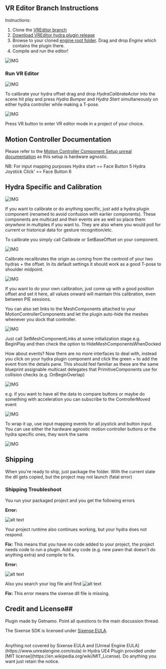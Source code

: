 ## VR Editor Branch Instructions

Instructions:

 1.    Clone the [VREditor branch](https://github.com/EpicGames/UnrealEngine/tree/dev-vr-editor)
 2.	[Download VREditor hydra plugin release](https://github.com/getnamo/hydra-ue4/releases)
 3.	Browse to your cloned [engine root folder](https://github.com/EpicGames/UnrealEngine/tree/dev-vr-editor). Drag and drop *Engine* which contains the plugin there.
 4.    Compile and run the editor!

![IMG](http://i.imgur.com/SRxh0p8.gif)

### Run VR Editor

![IMG](http://i.imgur.com/aIMygUi.png)

To calibrate your hydra offset drag and drop *HydraCalibrateActor* into the scene hit play and press *Hydra Bumper* and *Hydra Start* simultaneously on either hydra controller while making a T-pose.

![IMG](http://i.imgur.com/fsa937B.gif)

Press VR button to enter VR editor mode in a project of your choice.

## Motion Controller Documentation ##

Please refer to the [Motion Controller Component Setup unreal documentation](https://docs.unrealengine.com/latest/INT/Platforms/VR/MotionController/index.html) as this setup is hardware agnostic.

NB:
For input mapping purposes
Hydra start == Face Button 5
Hydra Joystick Click' == Face Button 6

## Hydra Specific and Calibration ##

![IMG](http://i.imgur.com/tTiZ3NI.png)

If you want to calibrate or do anything specific, just add a hydra plugin component (renamed to avoid confusion with earlier components). These components are multicast and their events are as well so place them *anywhere* in multiples if you want to. They are also where you would poll for current or historical data for gesture recognition/etc.

To calibrate you simply call Calibrate or SetBaseOffset on your component.

![IMG](http://i.imgur.com/BAyjapm.png)

Calibrate recalibrates the origin as coming from the centroid of your two hydras + the offset. In its default settings it should work as a good T-pose to shoulder midpoint.

![IMG](http://i.imgur.com/y82yzEv.png)

If you want to do your own calibration, just come up with a good position offset and set it here, all values onward will maintain this calibration, even between PIE sessions.

You can also set links to the MeshComponents attached to your MotionControllerComponents and let the plugin auto-hide the meshes whenever you dock that controller.

![IMG](http://i.imgur.com/coPNZTx.png)

Just call SetMeshComponentLinks at some initialization stage e.g. BeginPlay and then check the option to HideMeshComponentsWhenDocked



How about events? Now there are no more interfaces to deal with, instead you click on your hydra plugin component and click the green + to add the event from the details pane. This should feel familiar as these are the same blueprint assignable multicast delegates that PrimitiveComponents use for collision checks (e.g. OnBeginOverlap)

![IMG](http://i.imgur.com/YpEA2da.png)

e.g. if you want to have all the data to compare buttons or maybe do something with acceleration you can subscribe to the ControllerMoved event

![IMG](http://i.imgur.com/2MyKAHq.png)

To wrap it up, use input mapping events for all joystick and button input. You can use either the hardware agnostic motion controller buttons or the hydra specific ones, they work the same

![IMG](http://i.imgur.com/DvQDz0E.png)

## Shipping ##

When you're ready to ship, just package the folder. With the current state the dll gets copied, but the project may not launch (fatal error)

### Shipping Troubleshoot ###

You run your packaged project and you get the following errors

**Error:**

![alt text](http://i.imgur.com/IEIk7Rm.png "No Code Project Error")

Your project runtime also continues working, but your hydra does not respond.

**Fix:** This means that you have no code added to your project, the project needs code to run a plugin. Add any code (e.g. new pawn that doesn't do anything extra) and compile to fix.

**Error:**

![alt text](http://i.imgur.com/j4UAp8t.png "DLL not found Error")

Also you search your log file and find 
![alt text](http://i.imgur.com/jy6nsmX.png "Log of DLL not found Error")

**Fix:** This error means the sixense dll file is missing.

## Credit and License##
Plugin made by Getnamo. Point all questions to the main discussion thread.

The Sixense SDK is licensed under [Sixense EULA](http://sixense.com/eula).

<br />
Anything not covered by Sixense EULA and [Unreal Engine EULA](https://www.unrealengine.com/eula) in <span property="dct:title">Hydra UE4 Plugin</span> provided under [MIT license](https://en.wikipedia.org/wiki/MIT_License). Do anything you want just retain the notice.
